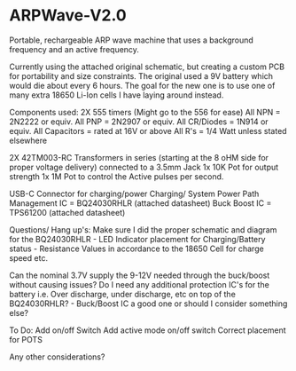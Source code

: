 # ARPWave-V2.0
Portable, rechargeable ARP wave machine that uses a background frequency and an active frequency. 


Currently using the attached original schematic, but creating a custom PCB for portability and size constraints. The original used a 9V battery which would die about every 6 hours. The goal for the new one is to use one of many extra 18650 Li-Ion cells I have laying around instead. 

Components used:
2X 555 timers (Might go to the 556 for ease)
All NPN = 2N2222 or equiv.
All PNP = 2N2907 or equiv.
All CR/Diodes = 1N914 or equiv. 
All Capacitors = rated at 16V or above
All R's = 1/4 Watt unless stated elsewhere

2X 42TM003-RC Transformers in series (starting at the 8 oHM side for proper voltage delivery) connected to a 3.5mm Jack 
1x 10K Pot for output strength
1x 1M Pot to control the Active pulses per second. 

USB-C Connector for charging/power
Charging/ System Power Path Management IC = BQ24030RHLR (attached datasheet)
Buck Boost IC = TPS61200 (attached datasheet)

Questions/ Hang up's:
Make sure I did the proper schematic and diagram for the BQ24030RHLR 
     - LED Indicator placement for Charging/Battery status
     - Resistance Values in accordance to the 18650 Cell for charge speed etc.
     
Can the nominal 3.7V supply the 9-12V needed through the buck/boost without causing issues?
Do I need any additional protection IC's for the battery i.e. Over discharge, under discharge, etc on top of the BQ24030RHLR?
    - Buck/Boost IC a good one or should I consider something else?
    
To Do: 
Add on/off Switch
Add active mode on/off switch
Correct placement for POTS

Any other considerations?


